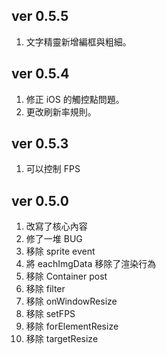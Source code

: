 ## ver 0.5.5

1. 文字精靈新增編框與粗細。

## ver 0.5.4

1. 修正 iOS 的觸控點問題。
2. 更改刷新率規則。

## ver 0.5.3

1. 可以控制 FPS

## ver 0.5.0

1. 改寫了核心內容
2. 修了一堆 BUG
3. 移除 sprite event
4. 將 eachImgData 移除了渲染行為
5. 移除 Container post
6. 移除 filter
7. 移除 onWindowResize
8. 移除 setFPS
9. 移除 forElementResize
10. 移除 targetResize